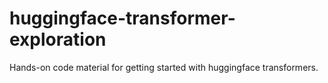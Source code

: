 # huggingface-transformer-exploration
Hands-on code material for getting started with huggingface transformers.

